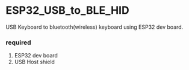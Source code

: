 # ESP32_USB_to_BLE_HID
USB Keyboard to bluetooth(wireless) keyboard using ESP32 dev board.


### required
1. ESP32 dev board
2. USB Host shield
